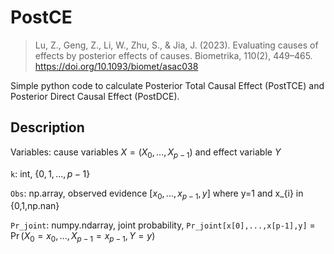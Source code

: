 # PostCE
> Lu, Z., Geng, Z., Li, W., Zhu, S., & Jia, J. (2023). Evaluating causes of effects by posterior effects of causes. Biometrika, 110(2), 449–465. https://doi.org/10.1093/biomet/asac038

Simple python code to calculate Posterior Total Causal Effect (PostTCE) and Posterior Direct Causal Effect (PostDCE).

## Description

Variables: cause variables $X=(X_{0},...,X_{p-1})$ and effect variable $Y$

`k`: int, $\{0,1,...,p-1\}$

`Obs`: np.array, observed evidence $[x_0,...,x_{p-1},y]$ where y=1 and x_{i} in {0,1,np.nan}

`Pr_joint`: numpy.ndarray, joint probability, `Pr_joint[x[0],...,x[p-1],y]` = $\Pr(X_{0}=x_0,...,X_{p-1}=x_{p-1},Y=y)$
